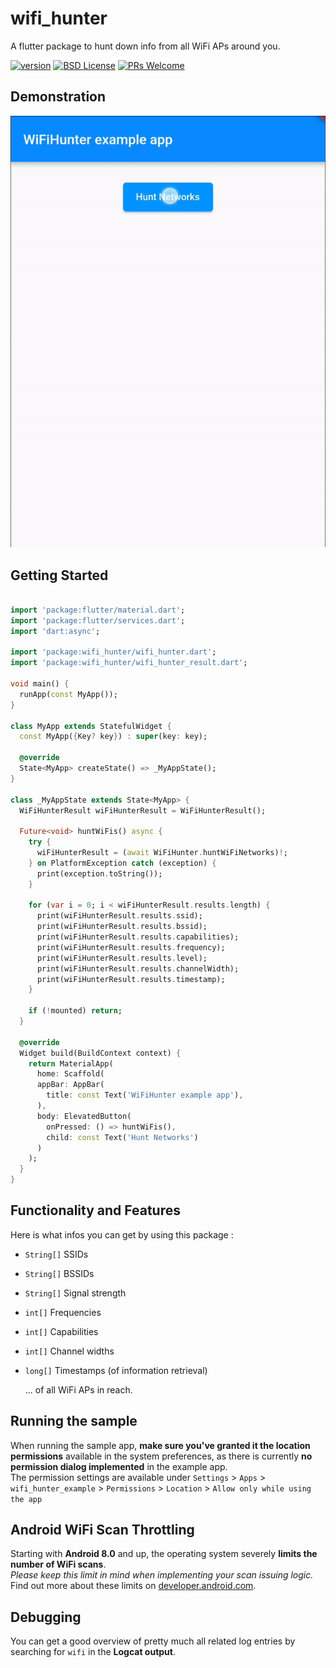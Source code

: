 # wifi_hunter

A flutter package to hunt down info from all WiFi APs around you.

<p><a href="https://pub.dartlang.org/packages/wifi_hunter/" rel="nofollow"><img alt="version" src="https://img.shields.io/pub/v/wifi_hunter.svg?style=flat-square" style="max-width:100%;"></a>
<a href="https://github.com/klingens13/wifi_hunter/blob/master/LICENSE"><img alt="BSD License" src="https://img.shields.io/github/license/klingens13/wifi_hunter.svg?style=flat-square" style="max-width:100%;"></a>
<a href="https://makeapullrequest.com" rel="nofollow"><img alt="PRs Welcome" src="https://img.shields.io/badge/PRs-welcome-brightgreen.svg?style=flat-square" style="max-width:100%;"></a></p>

## Demonstration

![demo.gif](demo.gif)

## Getting Started

```dart

import 'package:flutter/material.dart';
import 'package:flutter/services.dart';
import 'dart:async';

import 'package:wifi_hunter/wifi_hunter.dart';
import 'package:wifi_hunter/wifi_hunter_result.dart';

void main() {
  runApp(const MyApp());
}

class MyApp extends StatefulWidget {
  const MyApp({Key? key}) : super(key: key);

  @override
  State<MyApp> createState() => _MyAppState();
}

class _MyAppState extends State<MyApp> {
  WiFiHunterResult wiFiHunterResult = WiFiHunterResult();
  
  Future<void> huntWiFis() async {
    try {
      wiFiHunterResult = (await WiFiHunter.huntWiFiNetworks)!;
    } on PlatformException catch (exception) {
      print(exception.toString());
    }
    
    for (var i = 0; i < wiFiHunterResult.results.length) {
      print(wiFiHunterResult.results.ssid);
      print(wiFiHunterResult.results.bssid);
      print(wiFiHunterResult.results.capabilities);
      print(wiFiHunterResult.results.frequency);
      print(wiFiHunterResult.results.level);
      print(wiFiHunterResult.results.channelWidth);
      print(wiFiHunterResult.results.timestamp);
    }

    if (!mounted) return;
  }

  @override
  Widget build(BuildContext context) {
    return MaterialApp(
      home: Scaffold(
      appBar: AppBar(
        title: const Text('WiFiHunter example app'),
      ),
      body: ElevatedButton(
        onPressed: () => huntWiFis(),
        child: const Text('Hunt Networks')
      )
    );
  }
}


```

## Functionality and Features
Here is what infos you can get by using this package :

  * `String[]` SSIDs
  * `String[]` BSSIDs
  * `String[]` Signal strength
  * `int[]` Frequencies
  * `int[]` Capabilities
  * `int[]` Channel widths
  * `long[]` Timestamps (of information retrieval)
  
    ... of all WiFi APs in reach.

## Running the sample
When running the sample app, **make sure you've granted it the location permissions** available in the system preferences, as there is currently **no permission dialog implemented** in the example app. <br>
The permission settings are available under `Settings` > `Apps` > `wifi_hunter_example` > `Permissions` > `Location` > `Allow only while using the app`

## Android WiFi Scan Throttling
Starting with **Android 8.0** and up, the operating system severely **limits the number of WiFi scans**.<br>*Please keep this limit in mind when implementing your scan issuing logic.*<br>Find out more about these limits on [developer.android.com](https://developer.android.com/guide/topics/connectivity/wifi-scan#wifi-scan-throttling).

## Debugging
You can get a good overview of pretty much all related log entries by searching for `wifi` in the **Logcat output**.